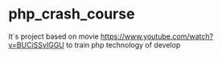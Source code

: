 # php_crash_course
 It`s project based on movie https://www.youtube.com/watch?v=BUCiSSyIGGU to train php technology of develop

